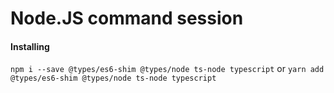 # Node.JS command session

#### Installing 
`npm i --save @types/es6-shim @types/node ts-node typescript` or 
`yarn add @types/es6-shim @types/node ts-node typescript` 